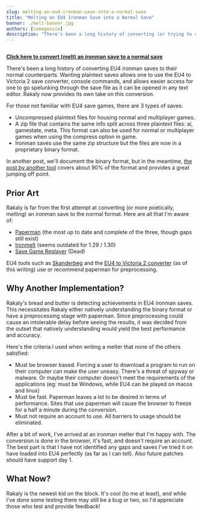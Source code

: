 ```yaml
---
slug: melting-an-eu4-ironman-save-into-a-normal-save
title: "Melting an EU4 Ironman Save into a Normal Save"
banner: ./melt-banner.jpg
authors: [comagoosie]
description: "There's been a long history of converting (or trying to convert) EU4 ironman saves (a binary format) to their normal counterpart (plaintext). Wanting plaintext saves allows one to use the EU4 to Victoria 2 save converter, console commands, and allows easier access for one to go spleunking through the save file as it can be opened in any text editor. Rakaly now provides its own take on this conversion"
---
```


<div style={{textAlign: "center"}}>
  <img alt="" width={512} height={236} src={require("./melt-banner.jpg").default} />
</div>

[**Click here to convert (melt) an ironman save to a normal save**](pathname:///)

There's been a long history of converting EU4 ironman saves to their normal counterparts. Wanting plaintext saves allows one to use the EU4 to Victoria 2 save converter, console commands, and allows easier access for one to go spelunking through the save file as it can be opened in any text editor. Rakaly now provides its own take on this conversion.

<!--truncate-->

For those not familiar with EU4 save games, there are 3 types of saves:

 - Uncompressed plaintext files for housing normal and multiplayer games.
 - A zip file that contains the same info split across three plaintext files: ai, gamestate, meta. This format can also be used for normal or multiplayer games when using the compress option in game.
 - Ironman saves use the same zip structure but the files are now in a proprietary binary format.

In another post, we'll document the binary format, but in the meantime, [the post by another tool](https://codeofwar.wbudziszewski.pl/2015/07/29/binary-savegames-insight/) covers about 90% of the format and provides a great jumping off point.

## Prior Art

Rakaly is far from the first attempt at converting (or more poetically, melting) an ironman save to the normal format. Here are all that I'm aware of:

- [Paperman](https://gitgud.io/nixx/paperman) (the most up to date and complete of the three, though gaps still exist)
- [Ironmelt](https://codeofwar.wbudziszewski.pl/ironmelt/) (seems outdated for 1.29 / 1.30)
- [Save Game Replayer](https://bitbucket.org/PreXident/replayer/src/default/) (Dead)

EU4 tools such as [Skanderbeg](https://skanderbeg.pm/) and the [EU4 to Victoria 2 converter](https://eu4.paradoxwikis.com/Europa_Universalis_IV_to_Victoria_II_Converter) (as of this writing) use or recommend paperman for preprocessing.

## Why Another Implementation?

Rakaly's bread and butter is detecting achievements in EU4 ironman saves. This necessitates Rakaly either natively understanding the binary format or have a preprocessing stage with paperman. Since preprocessing could cause an intolerable delay before seeing the results, it was decided from the outset that natively understanding would yield the best performance and accuracy.

Here's the criteria I used when writing a melter that none of the others satisfied:

 - Must be browser based. Forcing a user to download a program to run on their computer can make the user uneasy. There's a threat of spyway or malware. Or maybe their computer doesn't meet the requirements of the applications (eg: must be Windows, while EU4 can be played on macos and linux)
 - Must be fast. Paperman leaves a lot to be desired in terms of performance. Sites that use paperman will cause the browser to freeze for a half a minute during the conversion.
 - Must not require an account to use. All barriers to usage should be eliminated.

After a bit of work, I've arrived at an ironman melter that I'm happy with. The conversion is done in the browser, it's fast, and doesn't require an account. The best part is that I have not identified any gaps and saves I've tried it on have loaded into EU4 perfectly (as far as I can tell). Also future patches should have support day 1.

## What Now?

Rakaly is the newest kid on the block. It's cool (to me at least), and while I've done some testing there may still be a bug or two, so I'd appreciate those who test and provide feedback!
